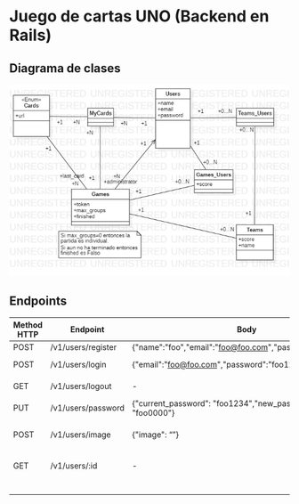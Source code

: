 # Juego de cartas UNO (Backend en Rails)

## Diagrama de clases
![](./DiagramaClases.jpg)

## Endpoints

| Method HTTP | Endpoint             | Body | Description                      | Authorization requered | 
|-------------|----------------------|------|----------------------------------|------------------------|
| POST | /v1/users/register | {"name":"foo","email":"foo@foo.com","password":"foo1234"} | Registrarse | No |
| POST | /v1/users/login | {"email":"foo@foo.com","password":"foo1234"} | Iniciar sesión | No |
| GET | /v1/users/logout | - | Cerrar sesión | Yes |
| PUT | /v1/users/password | {"current_password": "foo1234","new_password": "foo0000"} | Cambiar la contraseña | Yes |
| POST | /v1/users/image | {"image": “”} | Cargar una imágen de perfil | Yes |
| GET | /v1/users/:id | - | Obtener información del usuario | Yes |
|  |  |  |  | Yes |




